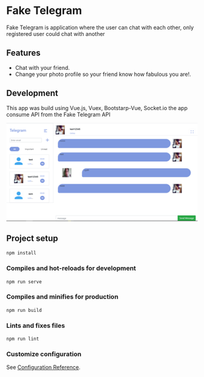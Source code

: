 # Fake Telegram
Fake Telegram is application where the user can chat with each other, only registered user could chat with another

## Features
- Chat with your friend.
- Change your photo profile so your friend know how fabulous you are!.

## Development
This app was build using Vue.js, Vuex, Bootstarp-Vue, Socket.io the app consume API from the Fake Telegram API

![image](https://github.com/syamsanur/Fake_Telegram/blob/main/src/assets/fake_telegram.png)

## Project setup
```
npm install
```

### Compiles and hot-reloads for development
```
npm run serve
```

### Compiles and minifies for production
```
npm run build
```

### Lints and fixes files
```
npm run lint
```

### Customize configuration
See [Configuration Reference](https://cli.vuejs.org/config/).
